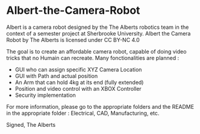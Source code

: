 # Albert-the-Camera-Robot
Albert is a camera robot designed by the The Alberts robotics team in the context of a semester project at Sherbrooke University. Albert the Camera Robot by The Alberts is licensed under CC BY-NC 4.0 

The goal is to create an affordable camera robot, capable of doing video tricks that no Humain can recreate.
Many fonctionalities are planned :
- GUI who can assign specific XYZ Camera Location
- GUI with Path and actual position
- An Arm that can hold 4kg at its end (fully extended)
- Position and video control with an XBOX Controller
- Security implementation

For more information, please go to the appropriate folders and the README in the appropriate folder : Electrical, CAD, Manufacturing, etc.

Signed, The Alberts
